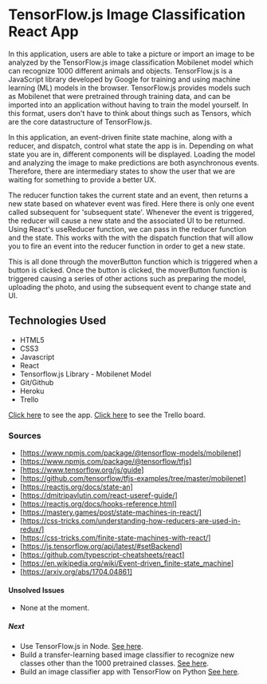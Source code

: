 # TensorFlow.js Image Classification React App

In this application, users are able to take a picture or import an image to be analyzed by the TensorFlow.js image classification Mobilenet model which can recognize 1000 different animals and objects. TensorFlow.js is a JavaScript library developed by Google for training and using machine learning (ML) models in the browser. TensorFlow.js provides models such as Mobilenet that were pretrained through training data, and can be imported into an application without having to train the model yourself. In this format, users don't have to think about things such as Tensors, which are the core datastructure of TensorFlow.js.

In this application, an event-driven finite state machine, along with a reducer, and dispatch, control what state the app is in. Depending on what state you are in, different components will be displayed. Loading the model and analyzing the image to make predictions are both asynchronous events. Therefore, there are intermediary states to show the user that we are waiting for something to provide a better UX.

The reducer function takes the current state and an event, then returns a new state based on whatever event was fired. Here there is only one event called subsequent for 'subsequent state'. Whenever the event is triggered, the reducer will cause a new state and the associated UI to be returned. Using React's useReducer function, we can pass in the reducer function and the state. This works with the with the dispatch function that will allow you to fire an event into the reducer function in order to get a new state.

This is all done through the moverButton function which is triggered when a button is clicked. Once the button is clicked, the moverButton function is triggered causing a series of other actions such as preparing the model, uploading the photo, and using the subsequent event to change state and UI.  

## Technologies Used

* HTML5
* CSS3
* Javascript
* React
* Tensorflow.js Library - Mobilenet Model
* Git/Github
* Heroku
* Trello

[Click here](https://tensorflow-react-app.herokuapp.com/) to see the app.
[Click here](https://trello.com/b/sGXQ43xi/capstone-project) to see the Trello board.

### Sources

* [https://www.npmjs.com/package/@tensorflow-models/mobilenet]
* [https://www.npmjs.com/package/@tensorflow/tfjs]
* [https://www.tensorflow.org/js/guide]
* [https://github.com/tensorflow/tfjs-examples/tree/master/mobilenet]
* [https://reactjs.org/docs/state-an]
* [https://dmitripavlutin.com/react-useref-guide/]
* [https://reactjs.org/docs/hooks-reference.html]
* [https://mastery.games/post/state-machines-in-react/]
* [https://css-tricks.com/understanding-how-reducers-are-used-in-redux/]
* [https://css-tricks.com/finite-state-machines-with-react/]
* [https://js.tensorflow.org/api/latest/#setBackend]
* [https://github.com/typescript-cheatsheets/react]
* [https://en.wikipedia.org/wiki/Event-driven_finite-state_machine]
* [https://arxiv.org/abs/1704.04861]

#### Unsolved Issues

* None at the moment.

##### Next

* Use TensorFlow.js in Node. [See here](https://www.tensorflow.org/js/guide/nodejs).
* Build a transfer-learning based image classifier to recognize new classes other than the 1000 pretrained classes. [See here](https://www.tensorflow.org/js/tutorials/transfer/what_is_transfer_learning).
* Build an image classifier app with TensorFlow on Python [See here](https://www.tensorflow.org/tutorials/images/classification).
